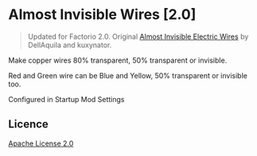 # Almost Invisible Wires [2.0]

> Updated for Factorio 2.0.
> Original [Almost Invisible Electric Wires](https://mods.factorio.com/mod/AlmostInvisibleElectricWires) by DellAquila and kuxynator.

Make copper wires 80% transparent, 50% transparent or invisible.

Red and Green wire can be Blue and Yellow, 50% transparent or invisible too.

Configured in Startup Mod Settings 

## Licence

[Apache License 2.0](LICENSE)
